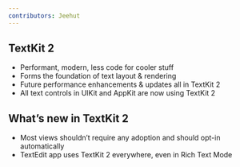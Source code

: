 ```yaml
---
contributors: Jeehut
---
```


## TextKit 2

- Performant, modern, less code for cooler stuff
- Forms the foundation of text layout & rendering
- Future performance enhancements & updates all in TextKit 2
- All text controls in UIKit and AppKit are now using TextKit 2

## What’s new in TextKit 2

- Most views shouldn’t require any adoption and should opt-in automatically
- TextEdit app uses TextKit 2 everywhere, even in Rich Text Mode
